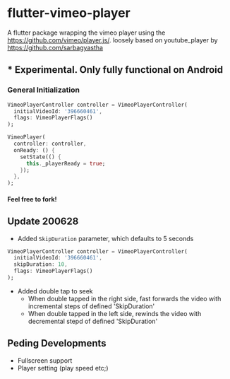 # flutter-vimeo-player

A flutter package wrapping the vimeo player using the https://github.com/vimeo/player.js/. loosely based on youtube_player by https://github.com/sarbagyastha

## * Experimental. Only fully functional on Android

### General Initialization

```dart
VimeoPlayerController controller = VimeoPlayerController(
  initialVideoId: '396660461',
  flags: VimeoPlayerFlags()
);

VimeoPlayer(
  controller: controller,
  onReady: () {
    setState(() {
      this._playerReady = true;
    });
  },
);
```

#### Feel free to fork!

## Update 200628
* Added ```SkipDuration``` parameter, which defaults to 5 seconds
```dart
VimeoPlayerController controller = VimeoPlayerController(
  initialVideoId: '396660461',
  skipDuration: 10,
  flags: VimeoPlayerFlags()
);
```

* Added double tap to seek
  - When double tapped in the right side, fast forwards the video with incremental steps of defined 'SkipDuration'
  - When double tapped in the left side, rewinds the video with decremental stepd of defined 'SkipDuration'

## Peding Developments
* Fullscreen support
* Player setting (play speed etc;)
